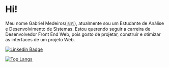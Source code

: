 # Hi!
Meu nome Gabriel Medeiros(🇧🇷), atualmente sou um Estudante de Análise e Desenvolvimento de Sistemas.
Estou querendo seguir a carreira de Desenvolvedor Front End Web, pois gosto de projetar, construir e otimizar as interfaces de um projeto Web.

[![Linkedin Badge](https://img.shields.io/badge/-LinkedIn-blue?style=flat-square&logo=Linkedin&logoColor=white&link=https://www.linkedin.com/in/gabriel-medeiros-52428819b/)](https://www.linkedin.com/in/gabriel-medeiros-52428819b/)

[![Top Langs](https://github-readme-stats.vercel.app/api/top-langs/?username=GabrielMedeiross&langs_count=8)](https://github.com/anuraghazra/github-readme-stats)
